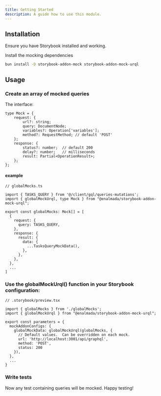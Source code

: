```yaml
---
title: Getting Started
description: A guide how to use this module.
---
```


## Installation

Ensure you have Storybook installed and working.

Install the mocking dependencies
```bash
bun install -D storybook-addon-mock storybook-addon-mock-urql
```

## Usage

### Create an array of mocked queries
The interface:
```
type Mock = {
    request: {
        url?: string;
        query: DocumentNode; 
        variables?: Operation['variables'];
        method?: RequestMethod; // default 'POST'
    };
    response: {
        status?: number;  // default 200
        delay?: number;   // milliseconds
        result: Partial<OperationResult>;
    };
};
```

#### example
```
// globalMocks.ts

import { TASKS_QUERY } from '@/client/gql/queries-mutations';
import { globalMockUrql, type Mock } from "@enalmada/storybook-addon-mock-urql";

export const globalMocks: Mock[] = [
  {
    request: {
      query: TASKS_QUERY,
    },
    response: {
      result: {
        data: {
          ...TasksQueryMockData(),
        },
      },
    },
  },
  ...
]  
```

### Use the globalMockUrql() function in your Storybook configuration:

```
// .storybook/preview.tsx

import { globalMocks } from './globalMocks';
import { globalMockUrql } from "@enalmada/storybook-addon-mock-urql";

export const parameters = {
  mockAddonConfigs: {
    globalMockData: globalMockUrql(globalMocks, {
      // Default values.  Can be overridden on each mock.
      url: 'http://localhost:3001/api/graphql',
      method: 'POST',
      status: 200
    }),
  },
  ...
}
```

### Write tests
Now any test containing queries will be mocked.  Happy testing!